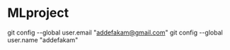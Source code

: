 # MLproject
git config --global user.email "addefakam@gmail.com"
git config --global user.name "addefakam"